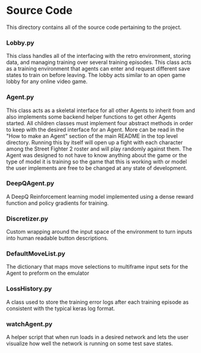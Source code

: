 # Source Code
This directory contains all of the source code pertaining to the project.

### Lobby.py
This class handles all of the interfacing with the retro environment, storing data, and managing training over several training episodes. This class acts as a training environment that agents can enter and request different save states to train on before leaving. The lobby acts similar to an open game lobby for any online video game.

### Agent.py
This class acts as a skeletal interface for all other Agents to inherit from and also implements some backend helper functions to get other Agents started. All children classes must implement four abstract methods in order to keep with the desired interface for an Agent. More can be read in the "How to make an Agent" section of the main README in the top level directory. Running this by itself will open up a fight with each character among the Street Fighter 2 roster and will play randomly against them. The Agent was designed to not have to know anything about the game or the type of model it is training so the game that this is working with or model the user implements are free to be changed at any state of development.

### DeepQAgent.py
A DeepQ Reinforcement learning model implemented using a dense reward function and policy gradients for training.

### Discretizer.py
Custom wrapping around the input space of the environment to turn inputs into human readable button descriptions.

### DefaultMoveList.py
The dictionary that maps move selections to multiframe input sets for the Agent to preform on the emulator

### LossHistory.py
A class used to store the training error logs after each training episode as consistent with the typical keras log format. 

### watchAgent.py
A helper script that when run loads in a desired network and lets the user visualize how well the network is running on some test save states. 
